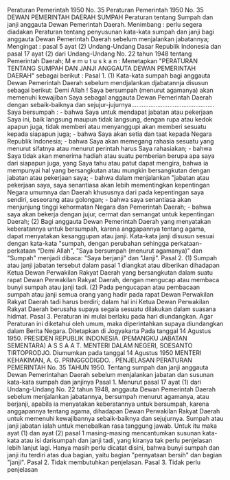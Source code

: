  Peraturan Pemerintah 1950 No. 35 Peraturan Pemerintah 1950 No. 35 DEWAN PEMERINTAH DAERAH SUMPAH Peraturan tentang Sumpah dan janji anggauta Dewan Pemerintah Daerah.
Menimbang :
 perlu segera diadakan Peraturan tentang penyusunan kata-kata sumpah dan janji bagi anggauta Dewan Pemerintah Daerah sebelum menjalankan jabatannya;
Mengingat :
 pasal 5 ayat (2) Undang-Undang Dasar Republik Indonesia dan pasal 17 ayat (2) dari Undang-Undang No. 22 tahun 1948 tentang Pemerintah Daerah; M e m u t u s k a n : Menetapkan "PERATURAN TENTANG SUMPAH DAN JANJI ANGGAUTA DEWAN PEMERINTAH DAERAH" sebagai berikut : Pasal 1.
(1) Kata-kata sumpah bagi anggauta Dewan Pemerintah Daerah sebelum mendjalankan djabatannja disusun sebagai berikut: Demi Allah ! Saya bersumpah (menurut agamanya) akan memenuhi kewajiban Saya sebagal anggauta Dewan Pemerintah Daerah dengan sebaik-baiknya dan sejujur-jujurnya....…………………………………….. Saya bersumpah : - bahwa Saya untuk mendapat jabatan atau pekerjaan Saya ini, baik langsung maupun tidak langsung, dengan rupa atau kedok apapun juga, tidak memberi atau menyanggupi akan memberi sesuatu kepada siapapun juga; - bahwa Saya akan setia dan taat kepada Negara Republik Indonesia; - bahwa Saya akan memegang rahasia sesuatu yang menurut sifatnya atau menurut perintah harus Saya rahasiakan; - bahwa Saya tidak akan menerima hadiah atau suatu pemberian berupa apa saya dari siapapun juga, yang Saya tahu atau patut dapat mengira, bahwa ia mempunyai hal yang bersangkutan atau mungkin bersangkutan dengan jabatan atau pekerjaan saya; - bahwa dalam menjalankan "jabatan atau pekerjaan saya, saya senantiasa akan lebih mementingkan kepentingan Negara umumnya dan Daerah khususnya dari pada kepentingan saya sendiri, seseorang atau golongan; - bahwa saya senantiasa akan menjunjung tinggi kehormatan Negara dan Pemerintah Daerah; - bahwa saya akan bekerja dengan jujur, cermat dan semangat untuk kepentingan Daerah;
(2) Bagi anggauta Dewan Pemerintah Daerah yang menyatakan keberatannya untuk bersumpah, karena anggapannya tentang agama, dapat menyatakan kesanggupan atau janji. Kata-kata janji disusun sesuai dengan kata-kata "sumpah, dengan perubahan sehingga perkataan-perkataan "Demi Allah", "Saya bersumpah (menurut agamanya)" dan "Sumpah" menjadi dibaca: "Saya berjanji" dan "Janji". Pasal 2.
(1) Sumpah atau janji jabatan tersebut dalam pasal 1 diangkat atau diberikan dihadapan Ketua Dewan Perwakilan Rakyat Daerah yang bersangkutan dalam suatu rapat Dewan Perwakilan Rakyat Daerah, dengan mengucap atau membaca bunyi sumpah atau janji tadi.
(2) Pada pengucapan atau pembacaan sumpah atau janji semua orang yang hadir pada rapat Dewan Perwakilan Rakyat Daerah tadi harus berdiri; dalam hal ini Ketua Dewan Perwakilan Rakyat Daerah berusaha supaya segala sesuatu dilakukan dalam suasana hidmat. Pasal 3. Peraturan ini mulai berlaku pada hari diundangkan. Agar Peraturan ini diketahui oleh umum, maka diperintahkan supaya diundangkan dalam Berita Negara. Ditetapkan di Jogyakarta Pada tanggal 14 Agustus 1950. PRESIDEN REPUBLIK INDONESIA. (PEMANGKU JABATAN SEMENTARA) A S S A A T. MENTERI DALAM NEGERI, SOESANTO TIRTOPRODJO. Diumumkan pada tanggal 14 Agustus 1950 MENTERI KEHAKIMAN, A. G. PRINGGODIGDO.
. PENJELASAN PERATURAN PEMERINTAH No. 35 TAHUN 1950. Tentang sumpah dan janji anggauta Dewan Pemerintahan Daerah sebelum menjalankan jabatan dan susunan kata-kata sumpah dan janjinya Pasal 1. Menurut pasal 17 ayat (1) dari Undang-Undang No. 22 tahun 1948, anggauta Dewan Pemerintah Daerah sebelum menjalankan jabatannya, bersumpah menurut agamanya, atau berjanji, apabila ia menyatakan keberatannya untuk bersumpah, karena anggapannya tentang agama, dihadapan Dewan Perwakilan Rakyat Daerah untuk memenuhi kewajibannya sebaik-baiknya dan sejujurnya. Sumpah atau janji jabatan ialah untuk menebalkan rasa tanggung jawab. Untuk itu maka ayat (1) dan ayat (2) pasal 1 masing-masing mencantumkan susunan kata-kata atau isi darisumpah dan janji tadi, yang kiranya tak perlu penjelasan lebih lanjut lagi. Hanya masih perlu dicatat disini, bahwa bunyi sumpah dan janji itu terdiri atas dua bagian, yaitu bagian "pernyataan bersih" dan bagian "janji". Pasal 2. Tidak membutuhkan penjelasan. Pasal 3. Tidak perlu penjelasan